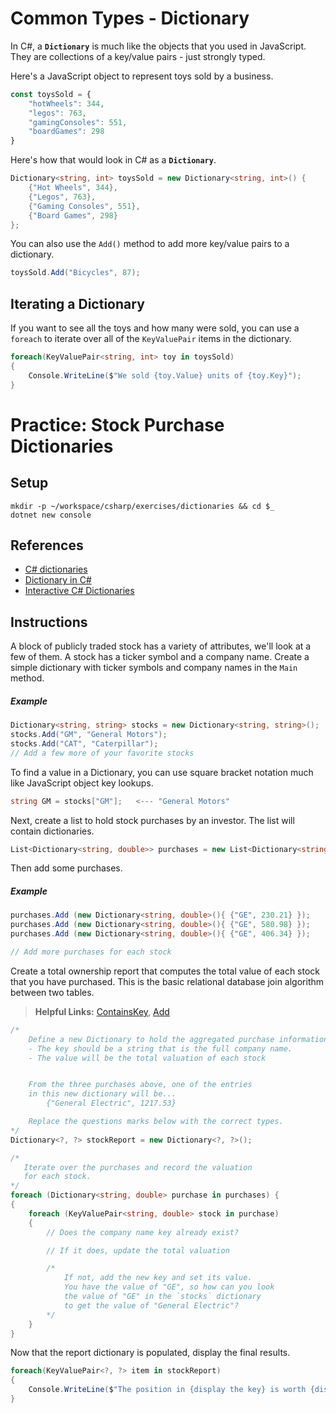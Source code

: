 # Common Types - Dictionary

In C#, a **`Dictionary`** is much like the objects that you used in JavaScript. They are collections of a key/value pairs - just strongly typed.

Here's a JavaScript object to represent toys sold by a business.

```js
const toysSold = {
    "hotWheels": 344,
    "legos": 763,
    "gamingConsoles": 551,
    "boardGames": 298
}
```

Here's how that would look in C# as a **`Dictionary`**.

```cs
Dictionary<string, int> toysSold = new Dictionary<string, int>() {
    {"Hot Wheels", 344},
    {"Legos", 763},
    {"Gaming Consoles", 551},
    {"Board Games", 298}
};
```

You can also use the `Add()` method to add more key/value pairs to a dictionary.

```cs
toysSold.Add("Bicycles", 87);
```

## Iterating a Dictionary

If you want to see all the toys and how many were sold, you can use a `foreach` to iterate over all of the `KeyValuePair` items in the dictionary.

```cs
foreach(KeyValuePair<string, int> toy in toysSold)
{
    Console.WriteLine($"We sold {toy.Value} units of {toy.Key}");
}
```

# Practice: Stock Purchase Dictionaries

## Setup

```
mkdir -p ~/workspace/csharp/exercises/dictionaries && cd $_
dotnet new console
```

## References

* [C# dictionaries](https://msdn.microsoft.com/en-us/library/xfhwa508(v=vs.110).aspx#Anchor_8)
* [Dictionary in C#](http://www.c-sharpcorner.com/UploadFile/219d4d/dictionary-in-C-Sharp-language/)
* [Interactive C# Dictionaries](http://www.learncs.org/en/Dictionaries)

## Instructions

A block of publicly traded stock has a variety of attributes, we'll look at a few of them. A stock has a ticker symbol and a company name. Create a simple dictionary with ticker symbols and company names in the `Main` method.

##### Example

```cs
Dictionary<string, string> stocks = new Dictionary<string, string>();
stocks.Add("GM", "General Motors");
stocks.Add("CAT", "Caterpillar");
// Add a few more of your favorite stocks
```

To find a value in a Dictionary, you can use square bracket notation much like JavaScript object key lookups.

```cs
string GM = stocks["GM"];   <--- "General Motors"
```

Next, create a list to hold stock purchases by an investor. The list will contain dictionaries.

```cs
List<Dictionary<string, double>> purchases = new List<Dictionary<string, double>>();
```

Then add some purchases.

##### Example

```cs
purchases.Add (new Dictionary<string, double>(){ {"GE", 230.21} });
purchases.Add (new Dictionary<string, double>(){ {"GE", 580.98} });
purchases.Add (new Dictionary<string, double>(){ {"GE", 406.34} });

// Add more purchases for each stock
```

Create a total ownership report that computes the total value of each stock that you have purchased. This is the basic relational database join algorithm between two tables.

> **Helpful Links:** [ContainsKey](https://msdn.microsoft.com/en-us/library/kw5aaea4(v=vs.110).aspx), [Add](https://msdn.microsoft.com/en-us/library/k7z0zy8k(v=vs.110).aspx)

```cs
/*
    Define a new Dictionary to hold the aggregated purchase information.
    - The key should be a string that is the full company name.
    - The value will be the total valuation of each stock


    From the three purchases above, one of the entries
    in this new dictionary will be...
        {"General Electric", 1217.53}

    Replace the questions marks below with the correct types.
*/
Dictionary<?, ?> stockReport = new Dictionary<?, ?>();

/*
   Iterate over the purchases and record the valuation
   for each stock.
*/
foreach (Dictionary<string, double> purchase in purchases) {
{
    foreach (KeyValuePair<string, double> stock in purchase)
    {
        // Does the company name key already exist?

        // If it does, update the total valuation

        /*
            If not, add the new key and set its value.
            You have the value of "GE", so how can you look
            the value of "GE" in the `stocks` dictionary
            to get the value of "General Electric"?
        */
    }
}
```

Now that the report dictionary is populated, display the final results.

```cs
foreach(KeyValuePair<?, ?> item in stockReport)
{
    Console.WriteLine($"The position in {display the key} is worth {display the value}");
}
```

